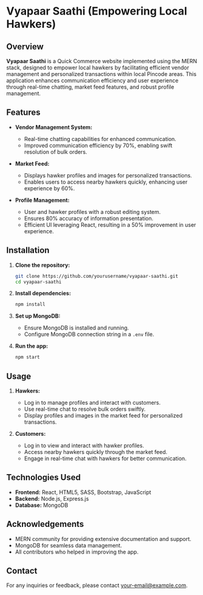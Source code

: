 # Vyapaar Saathi (Empowering Local Hawkers)

## Overview
**Vyapaar Saathi** is a Quick Commerce website implemented using the MERN stack, designed to empower local hawkers by facilitating efficient vendor management and personalized transactions within local Pincode areas. This application enhances communication efficiency and user experience through real-time chatting, market feed features, and robust profile management.

## Features
- **Vendor Management System:**
  - Real-time chatting capabilities for enhanced communication.
  - Improved communication efficiency by 70%, enabling swift resolution of bulk orders.
  
- **Market Feed:**
  - Displays hawker profiles and images for personalized transactions.
  - Enables users to access nearby hawkers quickly, enhancing user experience by 60%.
  
- **Profile Management:**
  - User and hawker profiles with a robust editing system.
  - Ensures 80% accuracy of information presentation.
  - Efficient UI leveraging React, resulting in a 50% improvement in user experience.

## Installation
1. **Clone the repository:**
   ```bash
   git clone https://github.com/yourusername/vyapaar-saathi.git
   cd vyapaar-saathi
   ```

2. **Install dependencies:**
   ```bash
   npm install
   ```

3. **Set up MongoDB:**
   - Ensure MongoDB is installed and running.
   - Configure MongoDB connection string in a `.env` file.

4. **Run the app:**
   ```bash
   npm start
   ```

## Usage
1. **Hawkers:**
   - Log in to manage profiles and interact with customers.
   - Use real-time chat to resolve bulk orders swiftly.
   - Display profiles and images in the market feed for personalized transactions.

2. **Customers:**
   - Log in to view and interact with hawker profiles.
   - Access nearby hawkers quickly through the market feed.
   - Engage in real-time chat with hawkers for better communication.

## Technologies Used
- **Frontend:** React, HTML5, SASS, Bootstrap, JavaScript
- **Backend:** Node.js, Express.js
- **Database:** MongoDB

## Acknowledgements
- MERN community for providing extensive documentation and support.
- MongoDB for seamless data management.
- All contributors who helped in improving the app.

## Contact
For any inquiries or feedback, please contact [your-email@example.com](mailto:your-email@example.com).
